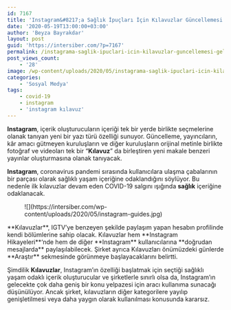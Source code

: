 ```yaml
---
id: 7167
title: 'Instagram&#8217;a Sağlık İpuçları İçin Kılavuzlar Güncellemesi Geliyor'
date: '2020-05-19T13:00:00+03:00'
author: 'Beyza Bayrakdar'
layout: post
guid: 'https://intersiber.com/?p=7167'
permalink: /instagrama-saglik-ipuclari-icin-kilavuzlar-guncellemesi-geliyor/
post_views_count:
    - '28'
image: /wp-content/uploads/2020/05/instagrama-saglik-ipuclari-icin-kilavuzlar-guncellemesi-geliyor.jpg
categories:
    - 'Sosyal Medya'
tags:
    - covid-19
    - instagram
    - 'instagram kılavuz'
---
```


**Instagram**, içerik oluşturucuların içeriği tek bir yerde birlikte seçmelerine olanak tanıyan yeni bir yazı türü özelliği sunuyor. Güncelleme, yayıncıların, kâr amacı gütmeyen kuruluşların ve diğer kuruluşların orijinal metinle birlikte fotoğraf ve videoları tek bir “**Kılavuz**” da birleştiren yeni makale benzeri yayınlar oluşturmasına olanak tanıyacak.

**Instagram**, coronavirus pandemi sırasında kullanıcılara ulaşma çabalarının bir parçası olarak sağlıklı yaşam içeriğine odaklandığını söylüyor. Bu nedenle ilk kılavuzlar devam eden COVID-19 salgını ışığında **sağlık** içeriğine odaklanacak.

<figure class="wp-block-image size-large">![](https://intersiber.com/wp-content/uploads/2020/05/instagram-guides.jpg)</figure>**Kılavuzlar**, IGTV’ye benzeyen şekilde paylaşım yapan hesabın profilinde kendi bölümlerine sahip olacak. Kılavuzlar hem **Instagram Hikayeleri**‘nde hem de diğer **Instagram** kullanıcılarına **doğrudan mesajlarda** paylaşılabilecek. Şirket ayrıca Kılavuzları önümüzdeki günlerde **Araştır** sekmesinde görünmeye başlayacaklarını belirtti.

Şimdilik **Kılavuzlar**, Instagram’ın özelliği başlatmak için seçtiği sağlıklı yaşam odaklı içerik oluşturucular ve şirketlerle sınırlı olsa da, Instagram’ın gelecekte çok daha geniş bir konu yelpazesi için aracı kullanıma sunacağı düşünülüyor. Ancak şirket, kılavuzların diğer kategorilere yayılıp genişletilmesi veya daha yaygın olarak kullanılması konusunda kararsız.